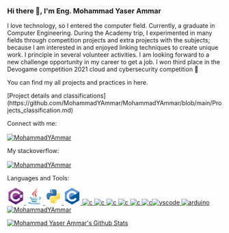 ### Hi there 👋, I'm Eng. Mohammad Yaser Ammar
<p align="left">I love technology, so I entered the computer field. Currently, a graduate in Computer Engineering. During the Academy trip, I experimented in many fields through competition projects and extra projects with the subjects; because I am interested in and enjoyed linking techniques to create unique work. I principle in several volunteer activities. I am looking forward to a new challenge opportunity in my career to get a job. I won third place in the Devogame competition 2021 cloud and cybersecurity competition 🥉</p> 
<p align="left">You can find my all projects and practices in here.</p> 
[Project details and classifications](https://github.com/MohammadYAmmar/MohammadYAmmar/blob/main/Projects_classification.md)

<p align="left">Connect with me:</p> <a href="https://www.linkedin.com/in/mohammad-y-ammar/" target="blank"><img align="center" src="https://cdn.jsdelivr.net/npm/simple-icons@3.0.1/icons/linkedin.svg" alt="MohammadYAmmar" height="30" width="40" /></a> </p> <p>My stackoverflow:</p> <p> <a href="https://stackoverflow.com/users/9244680/mohammad-yaser-ammar" target="blank"><img align="center" src="https://cdn.jsdelivr.net/npm/simple-icons@3.0.1/icons/stackoverflow.svg" alt="MohammadYAmmar" height="30" width="40" /></a> </p>
<p align="left">Languages and Tools:</p> <p align="left"> </a> <a href="https://www.w3schools.com/cs/" target="_blank"> <img src="https://raw.githubusercontent.com/devicons/devicon/master/icons/csharp/csharp-original.svg" alt="csharp" width="40" height="40"/> </a> <a href="https://www.w3schools.com/java/" target="_blank"> <img src="https://raw.githubusercontent.com/devicons/devicon/master/icons/java/java-original.svg" alt="java" width="40" height="40"/> </a><a href="https://www.w3schools.com/python/" target="_blank"> <img src="https://raw.githubusercontent.com/devicons/devicon/master/icons/python/python-original.svg" alt="python" width="40" height="40"/> </a><a href="https://en.wikipedia.org/wiki/C_(programming_language)" target="_blank"> <img src="https://raw.githubusercontent.com/devicons/devicon/master/icons/c/c-original.svg" alt="c" width="40" height="40"/><a href="https://en.wikipedia.org/wiki/php" target="_blank"> <img src="https://upload.wikimedia.org/wikipedia/commons/thumb/2/27/PHP-logo.svg/1280px-PHP-logo.svg.png" alt="c" width="40" height="40"/><a href="https://en.wikipedia.org/wiki/html" target="_blank"> <img src="https://upload.wikimedia.org/wikipedia/commons/thumb/6/61/HTML5_logo_and_wordmark.svg/512px-HTML5_logo_and_wordmark.svg.png" alt="c" width="40" height="40"/><a href="https://en.wikipedia.org/wiki/js" target="_blank"> <img src="https://upload.wikimedia.org/wikipedia/commons/thumb/b/ba/Javascript_badge.svg/1200px-Javascript_badge.svg.png" alt="c" width="40" height="40"/><a href="https://en.wikipedia.org/wiki/Shell_script" target="_blank"> <img src="https://upload.wikimedia.org/wikipedia/commons/thumb/4/4b/Bash_Logo_Colored.svg/1200px-Bash_Logo_Colored.svg.png" alt="c" width="40" height="40"/> <a href="https://en.wikipedia.org/wiki/MATLAB" target="_blank"> <img src="https://upload.wikimedia.org/wikipedia/commons/thumb/2/21/Matlab_Logo.png/667px-Matlab_Logo.png" alt="c" width="40" height="40"/><a href="" target="_blank"> <img src="https://upload.wikimedia.org/wikipedia/commons/thumb/5/59/Visual_Studio_Icon_2019.svg/1200px-Visual_Studio_Icon_2019.svg.png" alt="c" width="40" height="40" <a href="https://code.visualstudio.com"><img src="https://github.com/keikomori/icons-badges/blob/master/icons/VSCode/vscode.svg" alt="vscode" width="40" height="40"/>
  <a href="https://www.arduino.cc"><img src="https://github.com/keikomori/icons-badges/blob/master/icons/Arduino/arduino.png" alt="arduino" width="40" height="40"/> <img src="https://komarev.com/ghpvc/?username=MohammadYAmmar&label=Profile%20views&color=0e75b6&style=flat" alt="MohammadYAmmar" /> </p>
<img alt="Mohammad Yaser Ammar's Github Stats" src="https://github-readme-stats.vercel.app/api?username=mohammadyammar" /> 



<!--
**MohammadYAmmar/MohammadYAmmar** is a ✨ _special_ ✨ repository because its `README.md` (this file) appears on your GitHub profile.

Here are some ideas to get you started:

- 🔭 I’m currently working on ...
- 🌱 I’m currently learning ...
- 👯 I’m looking to collaborate on ...
- 🤔 I’m looking for help with ...
- 💬 Ask me about ...
- 📫 How to reach me: ...
- 😄 Pronouns: ...
- ⚡ Fun fact: ...
-->
